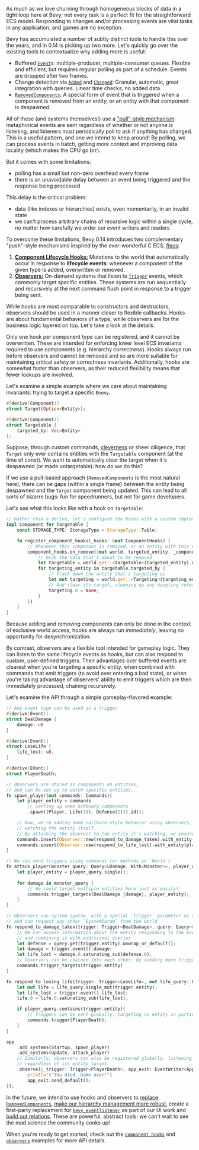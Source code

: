 <!-- Hooks: https://github.com/bevyengine/bevy/pull/10756 -->
<!-- Observers: https://github.com/bevyengine/bevy/pull/10839 -->

As much as we love churning through homogeneous blocks of data in a tight loop here at Bevy; not every task is a perfect fit for the straightforward ECS model.
Responding to changes and/or processing events are vital tasks in any application, and games are no exception.

Bevy has accumulated a number of subtly distinct tools to handle this over the years, and in 0.14 is picking up two more.
Let's quickly go over the existing tools to contextualize why adding more is useful:

- Buffered [`Event`]s: multiple-producer, multiple-consumer queues. Flexible and efficient, but requires regular polling as part of a schedule. Events are dropped after two frames.
- Change detection via [`Added`] and [`Changed`]: Granular, automatic, great integration with queries. Linear time checks, no added data.
- [`RemovedComponents`]: A special form of event that is triggered when a component is removed from an entity, or an entity with that component is despawned.

All of these (and systems themselves!) use a ["pull"-style mechanism]: metaphorical events are sent regardless of whether or not anyone is listening, and listeners must periodically poll to ask if anything has changed.
This is a useful pattern, and one we intend to keep around!
By polling, we can process events in batch, getting more context and improving data locality (which makes the CPU go brr).

But it comes with some limitations:

- polling has a small but non-zero overhead every frame
- there is an unavoidable delay between an event being triggered and the response being processed

This delay is the critical problem:

- data (like indexes or hierarchies) exists, even momentarily, in an invalid state
- we can't process arbitrary chains of recursive logic within a single cycle, no matter how carefully we order our event writers and readers

To overcome these limitations, Bevy 0.14 introduces two complementary "push"-style mechanisms inspired by the ever-wonderful C ECS, [flecs]:

1. [**Component Lifecycle Hooks:**](https://dev-docs.bevyengine.org/bevy/ecs/component/struct.ComponentHooks.html) Mutations to the world that automatically occur in response to **lifecycle events**: whenever a component of the given type is added, overwritten or removed.
2. [**Observers:**](https://dev-docs.bevyengine.org/bevy/ecs/observer/struct.Observer.html) On-demand systems that listen to [`Trigger`] events, which commonly target specific entities. These systems are run sequentially and recursively at the next command flush point in response to a trigger being sent.

While hooks are most comparable to constructors and destructors, observers should be used in a manner closer to flexible callbacks.
Hooks are about fundamental behaviors of a type, while observers are for the business logic layered on top.
Let's take a look at the details.

Only one hook per component type can be registered, and it cannot be overwritten.
These are intended for enforcing lower level ECS invariants required to use components (e.g. hierarchy correctness).
Hooks always run before observers and cannot be removed and so are more suitable for maintaining critical safety or correctness invariants.
Additionally, hooks are somewhat faster than observers, as their reduced flexibility means that fewer lookups are involved.

Let's examine a simple example where we care about maintaining invariants: trying to target a specific `Enemy`.

```rust
#[derive(Component)]
struct Target(Option<Entity>);

#[derive(Component)]
struct Targetable {
    targeted_by: Vec<Entity>
};
```

Suppose, through custom commands, [cleverness] or sheer diligence, that `Target` only ever contains entities with the `Targetable` component (at the time of const).
We want to automatically clear the target when it's despawned (or made untargetable): how do we do this?

If we use a pull-based approach (`RemovedComponents` is the most natural here), there can be gaps (within a single frame) between the entity being despawned and the `Target` component being updated.
This can lead to all sorts of bizarre bugs: fun for speedrunners, but not for game developers.

Let's see what this looks like with a hook on `Targetable`:

```rust
// Rather than a derive, let's configure the hooks with a custom implementation of Component
impl Component for Targetable {
    const STORAGE_TYPE: StorageType = StorageType::Table;

    fn register_component_hooks(_hooks: &mut ComponentHooks) {
        // Whenever this component is removed, or an entity with this component is respawned...
        component_hooks.on_remove(|mut world, targeted_entity, _component_id|{
            // Grab the data that's about to be removed
            let targetable = world.get::<Targetable>(targeted_entity).unwrap();
            for targeting_entity in targetable.targeted_by {
                // Track down the entity that's targeting us
                let mut targeting = world.get::<Targeting>(targeting_entity).unwrap();
                // And clear its target, cleaning up any dangling references
                targeting.0 = None;
            }
        })
    }
}
```

Because adding and removing components can only be done in the context of exclusive world access, hooks are always run *immediately*, leaving no opportunity for desynchronization.

By contrast, observers are a flexible tool intended for gameplay logic.
They can listen to the same lifecycle events as hooks, but can also respond to custom, user-defined triggers.
Their advantages over buffered events are clearest when you're targeting a specific entity,
when combined with commands that emit triggers (to avoid ever entering a bad state),
or when you're taking advantage of observers' ability to emit triggers which are then immediately processed, chaining recursively.

Let's examine the API through a simple gameplay-flavored example:

```rust
// Any event type can be used as a trigger
#[derive(Event)]
struct DealDamage {
    damage: u8
}

#[derive(Event)]
struct LoseLife {
    life_lost: u8,
}

#[derive(EVent)]
struct PlayerDeath;

// Observers are stored as components on entities,
// and can be set up to watch specific entities.
fn spawn_player(mut commands: Commands){
    let player_entity = commands
        // Setting up some ordinary components
        .spawn((Player, Life(10), Defense(2))).id();

    // Now, we're adding some callback-style behavior using observers,
    // watching the entity itself.
    // By attaching the observer to the entity it's watching, we ensure that it gets cleaned up.
    commands.insert(Observer::new(respond_to_damage_taken).with_entity(player_entity));
    commands.insert(Observer::new(respond_to_life_lost).with_entity(player_entity));
}

// We can send triggers using commands (or methods on `World`)
fn attack_player(monster_query: Query<&Damage, With<Monster>>, player_query: Query<Entity, With<Player>>, mut commands: Commands){
    let player_entity = player_query.single();
    
    for damage in monster_query {
        // We could target multiple entities here just as easily!
        commands.trigger_targets(DealDamage {damage}, player_entity);
    }
}

// Observers use system syntax, with a special `Trigger` parameter as the first param,
// and can request any other `SystemParam` from the world
fn respond_to_damage_taken(trigger: Trigger<DealDamage>, query: Query<&Defense>, mut commands: Commands){
    // We can access information about the entity responding to the event by reading data from the trigger,
    // and combining it with additional queries
    let defense = query.get(trigger.entity).unwrap_or_default();
    let damage = trigger.event().damage;
    let life_lost = damage.0.saturating_sub(defense.0);
    // Observers can be chained into each other, by sending more triggers using commands
    commands.trigger_targets(trigger.entity)
}

fn respond_to_losing_life(trigger: Trigger<LoseLife>, mut life_query: Query<&mut Life>, player_query: Query<Entity, With<Player>>, mut commands: Commands){
    let mut life = life_query.single_mut(trigger.entity);
    let life_lost = trigger.event().life_lost;
    life.0 = life.0.saturating_sub(life_lost);

    if player_query.contains(trigger.entity){
        // Triggers can be sent globally, targeting no entity in particular
        commands.trigger(PlayerDeath);
    }
}

app
    .add_systems(Startup, spawn_player)
    .add_systems(Update, attack_player)
    // Similarly, observers can also be registered globally, listening to any matching event,
    // regardless of its entity target
    .observe(|_trigger: Trigger<PlayerDeath>, app_exit: EventWriter<AppExit>|{
        println!("You died. Game over!")
        app_exit.send_default();    
});
```

In the future, we intend to use hooks and observers to [replace `RemovedComponents`], [make our hierarchy management more robust], create a first-party replacement for [`bevy_eventlistener`] as part of our UI work and [build out relations].
These are powerful, abstract tools: we can't wait to see the mad science the community cooks up!

When you're ready to get started, check out the [`component hooks`] and [`observers`] examples for more API details.

[`Event`]: https://dev-docs.bevyengine.org/bevy/ecs/event/trait.Event.html
[`Added`]: https://dev-docs.bevyengine.org/bevy/ecs/prelude/struct.Added.html
[`Changed`]: https://dev-docs.bevyengine.org/bevy/ecs/prelude/struct.Changed.html
[`RemovedComponents`]: https://docs.rs/bevy/latest/bevy/ecs/prelude/struct.RemovedComponents.html
["pull"-style mechanism]: https://dev.to/anubhavitis/push-vs-pull-api-architecture-1djo
[flecs]: https://www.flecs.dev/flecs/
[`Trigger`]: https://dev-docs.bevyengine.org/bevy/ecs/observer/struct.Trigger.html
[cleverness]: https://github.com/bevyengine/bevy/issues/1634
[replace `RemovedComponents`]: https://github.com/bevyengine/bevy/issues/13928
[make our hierarchy management more robust]: https://github.com/bevyengine/bevy/issues/12235
[`bevy_eventlistener`]: https://github.com/aevyrie/bevy_eventlistener
[build out relations]: https://github.com/bevyengine/rfcs/pull/79
[`component hooks`]: https://github.com/bevyengine/bevy/blob/main/examples/ecs/component_hooks.rs
[`observers`]: https://github.com/bevyengine/bevy/blob/main/examples/ecs/observers.rs
